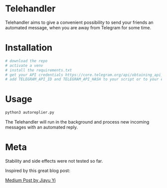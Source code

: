 # Telehandler

Telehandler aims to give a convenient possibility to send your friends an automated message, when you are away from Telegram for some time.


# Installation

```bash
# download the repo
# activate a venv
# install the requirements.txt
# get your API credentials https://core.telegram.org/api/obtaining_api_id
# add TELEGRAM_API_ID and TELEGRAM_API_HASH to your script or to your environment variables
```


# Usage

```bash
python3 autoreplier.py
```

The Telehandler will run in the background and process new incoming messages with an automated reply.

# Meta

Stability and side effects were not tested so far.

Inspired by this great blog post:

<a href="https://medium.com/@jiayu./automatic-replies-for-telegram-85075f28321" target="_blank">Medium Post by Jiayu Yi</a>
